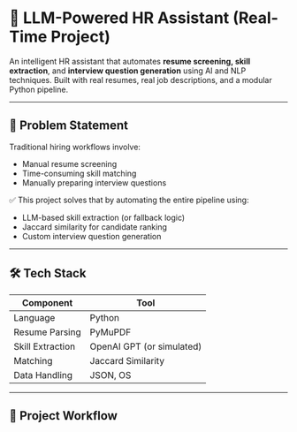 # 🧠 LLM-Powered HR Assistant (Real-Time Project)

An intelligent HR assistant that automates **resume screening, skill extraction**, and **interview question generation** using AI and NLP techniques. Built with real resumes, real job descriptions, and a modular Python pipeline.

---

## 📌 Problem Statement

Traditional hiring workflows involve:

- Manual resume screening
- Time-consuming skill matching
- Manually preparing interview questions

✅ This project solves that by automating the entire pipeline using:

- LLM-based skill extraction (or fallback logic)
- Jaccard similarity for candidate ranking
- Custom interview question generation

---

## 🛠️ Tech Stack

| Component        | Tool                      |
| ---------------- | ------------------------- |
| Language         | Python                    |
| Resume Parsing   | PyMuPDF                   |
| Skill Extraction | OpenAI GPT (or simulated) |
| Matching         | Jaccard Similarity        |
| Data Handling    | JSON, OS                  |

---

## 🔁 Project Workflow
